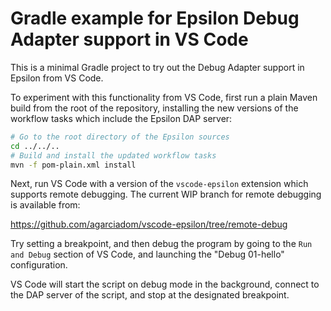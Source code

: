 # Gradle example for Epsilon Debug Adapter support in VS Code

This is a minimal Gradle project to try out the Debug Adapter support in Epsilon from VS Code.

To experiment with this functionality from VS Code, first run a plain Maven build from the root of the repository, installing the new versions of the workflow tasks which include the Epsilon DAP server:

```sh
# Go to the root directory of the Epsilon sources
cd ../../..
# Build and install the updated workflow tasks
mvn -f pom-plain.xml install
```

Next, run VS Code with a version of the `vscode-epsilon` extension which supports remote debugging.
The current WIP branch for remote debugging is available from:

https://github.com/agarciadom/vscode-epsilon/tree/remote-debug

Try setting a breakpoint, and then debug the program by going to the `Run and Debug` section of VS Code, and launching the "Debug 01-hello" configuration.

VS Code will start the script on debug mode in the background, connect to the DAP server of the script, and stop at the designated breakpoint.
